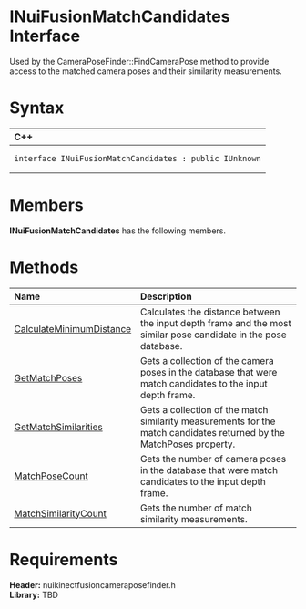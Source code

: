 INuiFusionMatchCandidates Interface  
===================================  

Used by the CameraPoseFinder::FindCameraPose method to provide access to the matched camera poses and their similarity measurements. <span id="syntaxSection"></span>

Syntax  
======  

<table>
<colgroup>
<col width="100%" />
</colgroup>
<thead>
<tr class="header">
<th align="left">C++</th>
</tr>
</thead>
<tbody>
<tr class="odd">
<td align="left"><pre><code>interface INuiFusionMatchCandidates : public IUnknown</code></pre></td>
</tr>
</tbody>
</table>

<span id="classMembersSection"></span>

Members  
=======  

**INuiFusionMatchCandidates** has the following members.  

<span id="publicmethodsSection"></span>

Methods  
=======  

<table>
<colgroup>
<col width="30%" />
<col width="60%" />
</colgroup>
<thead>
<tr class="header">
<th align="left">Name</th>
<th align="left">Description</th>
</tr>
</thead>
<tbody>
<tr class="odd">
<td align="left"><a href="INuiFusionMatchCandidates/Methods/CalculateMinimumDistance.md">CalculateMinimumDistance</a></td>
<td align="left">Calculates the distance between the input depth frame and the most similar pose candidate in the pose database.</td>
</tr>
<tr class="even">
<td align="left"><a href="INuiFusionMatchCandidates/Methods/GetMatchPoses_Method.md">GetMatchPoses</a></td>
<td align="left">Gets a collection of the camera poses in the database that were match candidates to the input depth frame.</td>
</tr>
<tr class="odd">
<td align="left"><a href="INuiFusionMatchCandidates/Methods/GetMatchSimilarities_Method.md">GetMatchSimilarities</a></td>
<td align="left">Gets a collection of the match similarity measurements for the match candidates returned by the MatchPoses property.</td>
</tr>
<tr class="even">
<td align="left"><a href="INuiFusionMatchCandidates/Methods/MatchPoseCount_Method.md">MatchPoseCount</a></td>
<td align="left">Gets the number of camera poses in the database that were match candidates to the input depth frame.</td>
</tr>
<tr class="odd">
<td align="left"><a href="INuiFusionMatchCandidates/Methods/MatchSimilarityCount_Method.md">MatchSimilarityCount</a></td>
<td align="left">Gets the number of match similarity measurements.</td>
</tr>
</tbody>
</table>

<span id="requirements"></span>

Requirements  
============  

**Header:** nuikinectfusioncameraposefinder.h  
**Library:** TBD  



<!--Please do not edit the data in the comment block below.-->
<!--
TOCTitle : INuiFusionMatchCandidates Interface
RLTitle : INuiFusionMatchCandidates Interface
KeywordK : INuiFusionMatchCandidates interface, about
HelpPriority : 2
TopicType : apiref
KeywordF : INuiFusionMatchCandidates
KeywordF : Microsoft.Kinect.nuikinectfusioncameraposefinder.INuiFusionMatchCandidates
KeywordA : T:Microsoft.Kinect.nuikinectfusioncameraposefinder.INuiFusionMatchCandidates
AssetID : T:Microsoft.Kinect.nuikinectfusioncameraposefinder.INuiFusionMatchCandidates
Locale : en-us
CommunityContent : 1
APIType : Managed
APILocation : 
APIName : Microsoft.Kinect.nuikinectfusioncameraposefinder.INuiFusionMatchCandidates
TargetOS : Windows
TopicType : kbSyntax
DevLang : C++
DocSet : K4Wv2
ProjType : K4Wv2Proj
Technology : Kinect for Windows
Product : Kinect for Windows SDK v2
productversion : 20
-->
